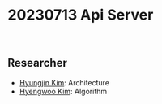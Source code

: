 # 20230713 Api Server

<br/>

## Researcher
- [Hyungjin Kim](https://github.com/KHJcode): Architecture
- [Hyengwoo Kim](https://github.com/khwkim1111): Algorithm
